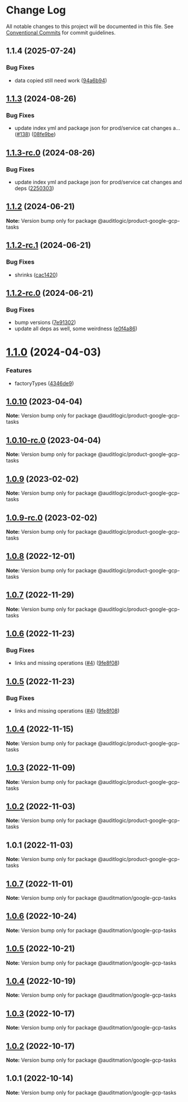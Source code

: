 # Change Log

All notable changes to this project will be documented in this file.
See [Conventional Commits](https://conventionalcommits.org) for commit guidelines.

## 1.1.4 (2025-07-24)


### Bug Fixes

* data copied still need work ([94a6b94](https://github.com/zerobias-org/product/commit/94a6b942fb0516367548599d739529536132755a))





## [1.1.3](https://github.com/auditlogic/product/compare/@auditlogic/product-google-gcp-tasks@1.1.2...@auditlogic/product-google-gcp-tasks@1.1.3) (2024-08-26)


### Bug Fixes

* update index yml and package json for prod/service cat changes a… ([#138](https://github.com/auditlogic/product/issues/138)) ([08fe9be](https://github.com/auditlogic/product/commit/08fe9beb1c8457462a19bc69caa02e6212d97e1a))





## [1.1.3-rc.0](https://github.com/auditlogic/product/compare/@auditlogic/product-google-gcp-tasks@1.1.2...@auditlogic/product-google-gcp-tasks@1.1.3-rc.0) (2024-08-26)


### Bug Fixes

* update index yml and package json for prod/service cat changes and deps ([2250303](https://github.com/auditlogic/product/commit/225030363a363608240135b7ebed386b28f01e4b))





## [1.1.2](https://github.com/auditlogic/product/compare/@auditlogic/product-google-gcp-tasks@1.1.2-rc.1...@auditlogic/product-google-gcp-tasks@1.1.2) (2024-06-21)

**Note:** Version bump only for package @auditlogic/product-google-gcp-tasks





## [1.1.2-rc.1](https://github.com/auditlogic/product/compare/@auditlogic/product-google-gcp-tasks@1.1.2-rc.0...@auditlogic/product-google-gcp-tasks@1.1.2-rc.1) (2024-06-21)


### Bug Fixes

* shrinks ([cac1420](https://github.com/auditlogic/product/commit/cac14200fefcd8183ab69fe89a47bd3f70f563e9))





## [1.1.2-rc.0](https://github.com/auditlogic/product/compare/@auditlogic/product-google-gcp-tasks@1.1.0...@auditlogic/product-google-gcp-tasks@1.1.2-rc.0) (2024-06-21)


### Bug Fixes

* bump versions ([7e91302](https://github.com/auditlogic/product/commit/7e913023b8b312150ed7762c32fbbe616be71de5))
* update all deps as well, some weirdness ([e0f4a86](https://github.com/auditlogic/product/commit/e0f4a864714e2d3de6bbf3da014d5312fe53be2f))





# [1.1.0](https://github.com/auditlogic/product/compare/@auditlogic/product-google-gcp-tasks@1.0.10...@auditlogic/product-google-gcp-tasks@1.1.0) (2024-04-03)


### Features

* factoryTypes ([4346de9](https://github.com/auditlogic/product/commit/4346de92693aee892fccf725338ffc7b80ab182b))





## [1.0.10](https://github.com/auditlogic/product/compare/@auditlogic/product-google-gcp-tasks@1.0.9...@auditlogic/product-google-gcp-tasks@1.0.10) (2023-04-04)

**Note:** Version bump only for package @auditlogic/product-google-gcp-tasks





## [1.0.10-rc.0](https://github.com/auditlogic/product/compare/@auditlogic/product-google-gcp-tasks@1.0.9...@auditlogic/product-google-gcp-tasks@1.0.10-rc.0) (2023-04-04)

**Note:** Version bump only for package @auditlogic/product-google-gcp-tasks





## [1.0.9](https://github.com/auditlogic/product/compare/@auditlogic/product-google-gcp-tasks@1.0.8...@auditlogic/product-google-gcp-tasks@1.0.9) (2023-02-02)

**Note:** Version bump only for package @auditlogic/product-google-gcp-tasks





## [1.0.9-rc.0](https://github.com/auditlogic/product/compare/@auditlogic/product-google-gcp-tasks@1.0.8...@auditlogic/product-google-gcp-tasks@1.0.9-rc.0) (2023-02-02)

**Note:** Version bump only for package @auditlogic/product-google-gcp-tasks





## [1.0.8](https://github.com/auditlogic/product/compare/@auditlogic/product-google-gcp-tasks@1.0.7...@auditlogic/product-google-gcp-tasks@1.0.8) (2022-12-01)

**Note:** Version bump only for package @auditlogic/product-google-gcp-tasks





## [1.0.7](https://github.com/auditlogic/product/compare/@auditlogic/product-google-gcp-tasks@1.0.6...@auditlogic/product-google-gcp-tasks@1.0.7) (2022-11-29)

**Note:** Version bump only for package @auditlogic/product-google-gcp-tasks





## [1.0.6](https://github.com/auditlogic/product/compare/@auditlogic/product-google-gcp-tasks@1.0.4...@auditlogic/product-google-gcp-tasks@1.0.6) (2022-11-23)


### Bug Fixes

* links and missing operations ([#4](https://github.com/auditlogic/product/issues/4)) ([9fe8f08](https://github.com/auditlogic/product/commit/9fe8f08fe7c57fdb79f991ac35bd6ac2e7dcad38))





## [1.0.5](https://github.com/auditlogic/product/compare/@auditlogic/product-google-gcp-tasks@1.0.4...@auditlogic/product-google-gcp-tasks@1.0.5) (2022-11-23)


### Bug Fixes

* links and missing operations ([#4](https://github.com/auditlogic/product/issues/4)) ([9fe8f08](https://github.com/auditlogic/product/commit/9fe8f08fe7c57fdb79f991ac35bd6ac2e7dcad38))





## [1.0.4](https://github.com/auditlogic/product/compare/@auditlogic/product-google-gcp-tasks@1.0.3...@auditlogic/product-google-gcp-tasks@1.0.4) (2022-11-15)

**Note:** Version bump only for package @auditlogic/product-google-gcp-tasks





## [1.0.3](https://github.com/auditlogic/product/compare/@auditlogic/product-google-gcp-tasks@1.0.2...@auditlogic/product-google-gcp-tasks@1.0.3) (2022-11-09)

**Note:** Version bump only for package @auditlogic/product-google-gcp-tasks





## [1.0.2](https://github.com/auditlogic/product/compare/@auditlogic/product-google-gcp-tasks@1.0.1...@auditlogic/product-google-gcp-tasks@1.0.2) (2022-11-03)

**Note:** Version bump only for package @auditlogic/product-google-gcp-tasks





## 1.0.1 (2022-11-03)

**Note:** Version bump only for package @auditlogic/product-google-gcp-tasks





## [1.0.7](https://github.com/auditmation/store-content/compare/@auditmation/google-gcp-tasks@1.0.6...@auditmation/google-gcp-tasks@1.0.7) (2022-11-01)

**Note:** Version bump only for package @auditmation/google-gcp-tasks





## [1.0.6](https://github.com/auditmation/store-content/compare/@auditmation/google-gcp-tasks@1.0.5...@auditmation/google-gcp-tasks@1.0.6) (2022-10-24)

**Note:** Version bump only for package @auditmation/google-gcp-tasks





## [1.0.5](https://github.com/auditmation/store-content/compare/@auditmation/google-gcp-tasks@1.0.4...@auditmation/google-gcp-tasks@1.0.5) (2022-10-21)

**Note:** Version bump only for package @auditmation/google-gcp-tasks





## [1.0.4](https://github.com/auditmation/store-content/compare/@auditmation/google-gcp-tasks@1.0.3...@auditmation/google-gcp-tasks@1.0.4) (2022-10-19)

**Note:** Version bump only for package @auditmation/google-gcp-tasks





## [1.0.3](https://github.com/auditmation/store-content/compare/@auditmation/google-gcp-tasks@1.0.2...@auditmation/google-gcp-tasks@1.0.3) (2022-10-17)

**Note:** Version bump only for package @auditmation/google-gcp-tasks





## [1.0.2](https://github.com/auditmation/store-content/compare/@auditmation/google-gcp-tasks@1.0.1...@auditmation/google-gcp-tasks@1.0.2) (2022-10-17)

**Note:** Version bump only for package @auditmation/google-gcp-tasks





## 1.0.1 (2022-10-14)

**Note:** Version bump only for package @auditmation/google-gcp-tasks
